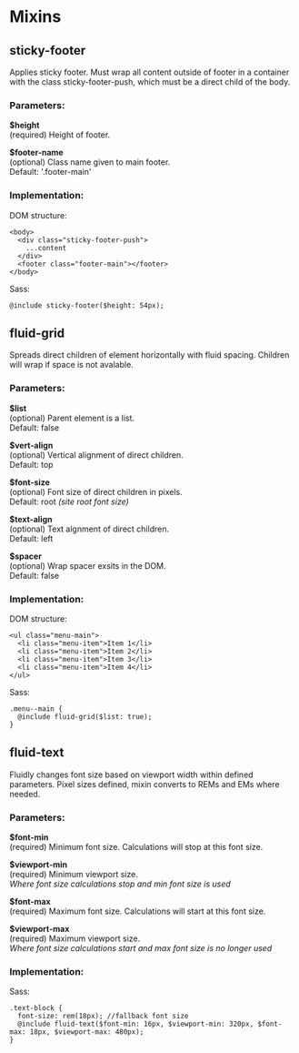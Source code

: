 # Mixins

## sticky-footer

Applies sticky footer. Must wrap all content outside of footer in a container with the class sticky-footer-push, which must be a direct child of the body.

### Parameters:

**$height**  
(required) Height of footer.

**$footer-name**  
(optional) Class name given to main footer.  
Default: '.footer-main'

### Implementation:

DOM structure:

```
<body>
  <div class="sticky-footer-push">
    ...content
  </div>
  <footer class="footer-main"></footer>
</body>
```

Sass:

```
@include sticky-footer($height: 54px);
```

## fluid-grid

Spreads direct children of element horizontally with fluid spacing. Children will wrap if space is not avalable.

### Parameters:

**$list**  
(optional) Parent element is a list.  
Default: false

**$vert-align**  
(optional) Vertical alignment of direct children.  
Default: top

**$font-size**  
(optional) Font size of direct children in pixels.  
  Default: root *(site root font size)*

**$text-align**  
(optional) Text algnment of direct children.  
  Default: left

**$spacer**  
(optional) Wrap spacer exsits in the DOM.  
  Default: false

### Implementation:

DOM structure:

```
<ul class="menu-main">
  <li class="menu-item">Item 1</li>
  <li class="menu-item">Item 2</li>
  <li class="menu-item">Item 3</li>
  <li class="menu-item">Item 4</li>
</ul>
```

Sass:

```
.menu--main {
  @include fluid-grid($list: true);
}
```

## fluid-text

Fluidly changes font size based on viewport width within defined parameters. Pixel sizes defined, mixin converts to REMs and EMs where needed.

### Parameters:

**$font-min**  
(required) Minimum font size. Calculations will stop at this font size.

**$viewport-min**  
(required) Minimum viewport size.  
*Where font size calculations stop and min font size is used*

**$font-max**  
(required) Maximum font size. Calculations will start at this font size.

**$viewport-max**  
(required) Maximum viewport size.  
*Where font size calculations start and max font size is no longer used*

### Implementation:

Sass:

```
.text-block {
  font-size: rem(18px); //fallback font size
  @include fluid-text($font-min: 16px, $viewport-min: 320px, $font-max: 18px, $viewport-max: 480px);
}
```
